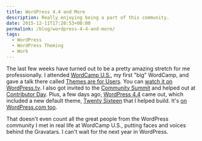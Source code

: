 ```yaml
---
title: WordPress 4.4 and More
description: Really enjoying being a part of this community.
date: 2015-12-11T17:20:53+00:00
permalink: /blog/wordpress-4-4-and-more/
tags:
  - WordPress
  - WordPress Theming
  - Work
---
```


The last few weeks have turned out to be a pretty amazing stretch for me professionally. I attended [WordCamp U.S.](https://2015.us.wordcamp.org), my first "big" WordCamp, and gave a talk there called [Themes are for Users](http://davidakennedy.com/2015/12/04/themes-are-for-users/). You can [watch it on WordPress.tv](http://wordpress.tv/2015/12/09/david-kennedy-themes-are-for-users/). I also got invited to the [Community Summit](https://2015.us.wordcamp.org/community-summit/) and helped out at [Contributor Day](https://2015.us.wordcamp.org/contributor-day/). Plus, a few days ago, [WordPress 4.4](https://wordpress.org/news/2015/12/clifford/) came out, which included a new default theme, [Twenty Sixteen](https://wordpress.org/themes/twentysixteen/) that I helped build. It's [on WordPress.com too](https://en.blog.wordpress.com/2015/12/10/new-theme-twenty-sixteen/).

That doesn't even count all the great people from the WordPress community I met in real life at WordCamp U.S., putting faces and voices behind the Gravatars. I can't wait for the next year in WordPress.
